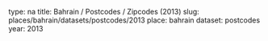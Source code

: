 type: na
title: Bahrain / Postcodes / Zipcodes (2013)
slug: places/bahrain/datasets/postcodes/2013
place: bahrain
dataset: postcodes
year: 2013
